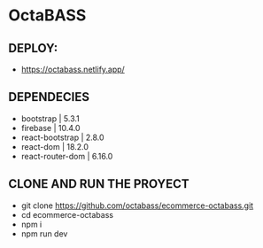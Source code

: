 # OctaBASS

## DEPLOY: 
- https://octabass.netlify.app/

## DEPENDECIES
- bootstrap        | 5.3.1
- firebase         | 10.4.0 
- react-bootstrap  | 2.8.0
- react-dom        | 18.2.0
- react-router-dom | 6.16.0

## CLONE AND RUN THE PROYECT
- git clone https://github.com/octabass/ecommerce-octabass.git
- cd ecommerce-octabass
- npm i
- npm run dev
